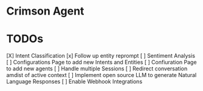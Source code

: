 # Crimson Agent
# TODOs
[X] Intent Classification
[x] Follow up entity reprompt
[ ] Sentiment Analysis
[ ] Configurations Page to add new Intents and Entities
[ ] Confiuration Page to add new agents
[ ] Handle multiple Sessions
[ ] Redirect conversation amdist of active context
[ ] Implement open source LLM to generate Natural Language Responses
[ ] Enable Webhook Integrations